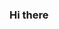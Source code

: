 ### Hi there 

<!--
**yuipi0911/yuipi0911** is a ✨ _special_ ✨ repository because its `README.md` (this file) appears on your GitHub profile.

- 🌱 I’m currently learning PC
- ✨ My hobby is traveling
